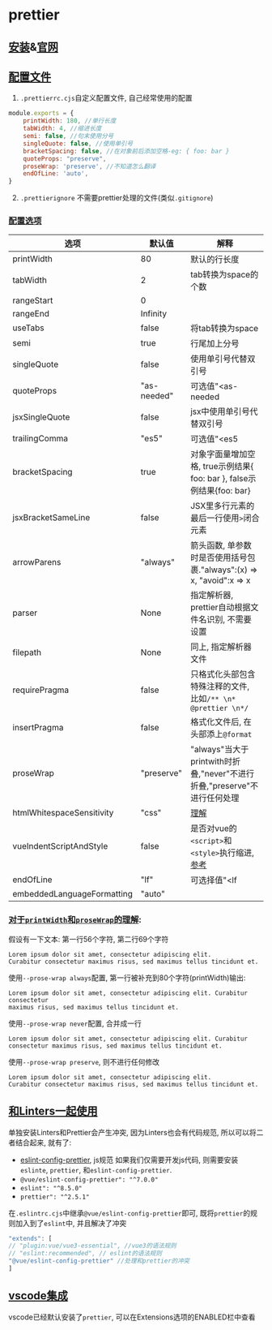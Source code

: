 # prettier

## [安装](https://prettier.io/docs/en/install.html)&[官网](https://prettier.io/docs/en/index.html)

## [配置文件](https://prettier.io/docs/en/configuration.html)
1. `.prettierrc.cjs`自定义配置文件, 自己经常使用的配置
```js
module.exports = {
    printWidth: 180, //单行长度
    tabWidth: 4, //缩进长度
    semi: false, //句末使用分号
    singleQuote: false, //使用单引号
    bracketSpacing: false, //在对象前后添加空格-eg: { foo: bar }
    quoteProps: "preserve",
    proseWrap: 'preserve', //不知道怎么翻译
    endOfLine: 'auto',
}
```
2. `.prettierignore` 不需要prettier处理的文件(类似`.gitignore`)

### [配置选项](https://prettier.io/docs/en/options.html)
选项|默认值|解释
--|--|--
printWidth|80|默认的行长度
tabWidth|2|tab转换为space的个数
rangeStart|0|
rangeEnd|Infinity|
useTabs|false|将tab转换为space
semi|true|行尾加上分号
singleQuote|false|使用单引号代替双引号
quoteProps|"as-needed"|可选值"<as-needed|consistent|preserve>"
jsxSingleQuote|false|jsx中使用单引号代替双引号
trailingComma|"es5"|可选值"<es5|none|all>", 多行情况下，在末尾增加逗号
bracketSpacing|true|对象字面量增加空格, true示例结果{ foo: bar }, false示例结果{foo: bar}
jsxBracketSameLine|false|JSX里多行元素的最后一行使用`>`闭合元素
arrowParens|"always"|箭头函数, 单参数时是否使用括号包裹."always":(x) => x, "avoid":x => x
parser|None|指定解析器, prettier自动根据文件名识别, 不需要设置
filepath|None|同上, 指定解析器文件
requirePragma|false|只格式化头部包含特殊注释的文件, 比如`/** \n* @prettier \n*/`
insertPragma|false|格式化文件后, 在头部添上`@format`
proseWrap|"preserve"|"always"当大于printwith时折叠,"never"不进行折叠,"preserve"不进行任何处理
htmlWhitespaceSensitivity|"css"|[理解](https://prettier.io/blog/2018/11/07/1.15.0.html#whitespace-sensitive-formatting)
vueIndentScriptAndStyle|false|是否对vue的`<script>`和`<style>`执行缩进,[参考](https://github.com/prettier/prettier/issues/3888#issuecomment-459521863)
endOfLine|"lf"|可选择值"<lf|crlf|cr|auto>", 行结尾是`\n`(默认),还是`\r\n`
embeddedLanguageFormatting|"auto"|


### [对于`printWidth`和`proseWrap`的理解](https://github.com/prettier/prettier/issues/6488):
假设有一下文本:
第一行56个字符, 第二行69个字符
```
Lorem ipsum dolor sit amet, consectetur adipiscing elit.
Curabitur consectetur maximus risus, sed maximus tellus tincidunt et.
```
使用`--prose-wrap always`配置, 第一行被补充到80个字符(printWidth)输出:
```
Lorem ipsum dolor sit amet, consectetur adipiscing elit. Curabitur consectetur
maximus risus, sed maximus tellus tincidunt et.
```
使用`--prose-wrap never`配置, 合并成一行
```
Lorem ipsum dolor sit amet, consectetur adipiscing elit. Curabitur consectetur maximus risus, sed maximus tellus tincidunt et.
```
使用`--prose-wrap preserve`, 则不进行任何修改
```
Lorem ipsum dolor sit amet, consectetur adipiscing elit.
Curabitur consectetur maximus risus, sed maximus tellus tincidunt et.
```


## [和Linters一起使用](https://prettier.io/docs/en/integrating-with-linters.html)
单独安装Linters和Prettier会产生冲突, 因为Linters也会有代码规范, 所以可以将二者结合起来, 就有了:
- [eslint-config-prettier](https://github.com/prettier/eslint-config-prettier), js规范
如果我们仅需要开发js代码, 则需要安装`eslinte`, `prettier`, 和`eslint-config-prettier`.
- `@vue/eslint-config-prettier": "^7.0.0"`
- `eslint": "^8.5.0"`
- `prettier": "^2.5.1"`

在`.eslintrc.cjs`中继承`@vue/eslint-config-prettier`即可, 既将`prettier`的规则加入到了`eslint`中, 并且解决了冲突
```js
"extends": [
// "plugin:vue/vue3-essential", //vue3的语法规则
// "eslint:recommended", // eslint的语法规则
"@vue/eslint-config-prettier" //处理和prettier的冲突
]
```

## [vscode集成](https://github.com/prettier/prettier-vscode)
vscode已经默认安装了`prettier`, 可以在Extensions选项的ENABLED栏中查看





